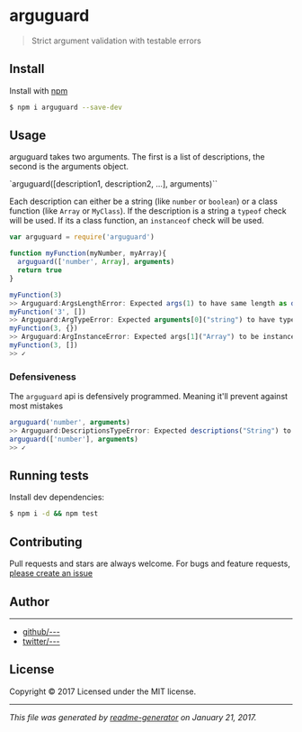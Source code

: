 # arguguard

> Strict argument validation with testable errors

## Install

Install with [npm](https://www.npmjs.com/)

```sh
$ npm i arguguard --save-dev
```

## Usage

arguguard takes two arguments. The first is a list of descriptions, the second is the arguments object.

`arguguard([description1, description2, ...], arguments)``

Each description can either be a string (like `number` or `boolean`) or a class function (like `Array` or `MyClass`).
If the description is a string a `typeof` check will be used. If its a class function, an `instanceof` check will be used.

```js
var arguguard = require('arguguard')

function myFunction(myNumber, myArray){
  arguguard(['number', Array], arguments)
  return true
}

myFunction(3)
>> Arguguard:ArgsLengthError: Expected args(1) to have same length as descriptions(2)
myFunction('3', [])
>> Arguguard:ArgTypeError: Expected arguments[0]("string") to have type of "number"
myFunction(3, {})
>> Arguguard:ArgInstanceError: Expected args[1]("Array") to be instance of "Object"
myFunction(3, [])
>> ✓
```

### Defensiveness

The `arguguard` api is defensively programmed. Meaning it'll prevent against most mistakes

```js
arguguard('number', arguments)
>> Arguguard:DescriptionsTypeError: Expected descriptions("String") to be instance of "Array"
arguguard(['number'], arguments)
>> ✓

```

## Running tests

Install dev dependencies:

```sh
$ npm i -d && npm test
```

## Contributing

Pull requests and stars are always welcome. For bugs and feature requests, [please create an issue](https://github.com/SafeMarket/arguguard/issues)

## Author

***

* [github/---](https://github.com/---)
* [twitter/---](http://twitter.com/---)

## License

Copyright © 2017 []()
Licensed under the MIT license.

***

_This file was generated by [readme-generator](https://github.com/jonschlinkert/readme-generator) on January 21, 2017._
